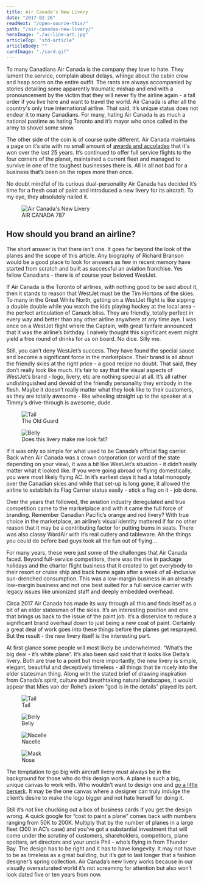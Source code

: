 ```yaml
---
title: Air Canada's New Livery
date: "2017-02-26"
readNext: "/open-source-this/"
path: "/air-canadas-new-livery/"
heroImage: "./ac-line-art.jpg"
articleTop: "std-article"
articleBody: ""
cardImage: "./card.gif"
---
```

<div class="std-article">
To many Canadians Air Canada is the company they love to hate. They lament the service, complain about delays, whinge about the cabin crew and heap scorn on the entire outfit. The rants are always accompanied by stories detailing some apparently traumatic mishap and end with a pronouncement by the victim that they will never fly the airline again - a tall order if you live here and want to travel the world. Air Canada is after all the country's only true international airline. That said, it’s unique status does not endear it to many Canadians. For many, hating Air Canada is as much a national pastime as hating Toronto and it’s mayor who once called in the army to shovel some snow.

The other side of the coin is of course quite different. Air Canada maintains a page on it’s site with no small amount of <a href="https://www.aircanada.com/ca/en/aco/home/about/media/facts-about-air-canada.html" target="_blank">awards and accolades</a> that it's won over the last 25 years. It’s continued to offer full service flights to the four corners of the planet, maintained a current fleet and managed to survive in one of the toughest businesses there is. All in all not bad for a business that’s been on the ropes more than once. 

No doubt mindful of its curious dual-personality Air Canada has decided it’s time for a fresh coat of paint and introduced a new livery for its aircraft. To my eye, they absolutely nailed it. 

<figure class='full-width'>
<img class="full-width" src="new-livery-2.jpg" alt="Air Canada's New Livery">
<figcaption>AIR CANADA 787</figcaption>
</figure>

</div>
<div class="background-block red-block">
<div class="std-article">

## How should you brand an airline?

The short answer is that there isn’t one. It goes far beyond the look of the planes and the scope of this article. Any biography of Richard Branson would be a good place to look for answers as few in recent memory have started from scratch and built as successful an aviation franchise. Yes fellow Canadians - there is of course your beloved WestJet. 

If Air Canada is the Toronto of airlines, with nothing good to be said about it, then it stands to reason that WestJet must be the Tim Hortons of the skies. To many in the Great White North, getting on a WestJet flight is like sipping a double double while you watch the kids playing hockey at the local area - the perfect articulation of Canuck bliss. They are friendly, totally perfect in every way and better than any other airline anywhere at any time aye. I was once on a WestJet flight where the Captain, with great fanfare announced that it was the airline’s birthday. I naively thought this significant event might yield a free round of drinks for us on board. No dice. Silly me.

Still, you can’t deny WestJet’s success. They have found the special sauce and become a significant force in the marketplace. Their brand is all about the friendly skies at the right price - a good recipe no doubt. That said, they don’t really look like much. It’s fair to say that the visual aspects of WestJet’s brand - logo, livery, etc are nothing special at all. It’s all rather undistinguished and devoid of the friendly personality they embody in the flesh. Maybe it doesn’t really matter what they look like to their customers, as they are totally awesome - like wheeling straight up to the speaker at a Timmy’s drive-through is awesome, dude.

<div class="flex-blocks-wrap full-width">
  <div class="flex-block">
    <figure class='align-right'>
      <img class="" src="oldguard.jpg" alt="Tail">
      <figcaption>The Old Guard</figcaption>
    </figure>
  </div>
  <div class="flex-block">
    <figure class='align-center'>
      <img class="" src="westjet.jpg" alt="Belly">
      <figcaption>Does this livery make me look fat?</figcaption>
    </figure>
  </div>
</div>
</div></div>



<div class="std-article extra-lh">
If it was only so simple for what used to be Canada’s official flag carrier. Back when Air Canada was a crown corporation (or ward of the state depending on your view), it was a bit like WestJet’s situation - it didn’t really matter what it looked like. If you were going abroad or flying domestically, you were most likely flying AC. In it’s earliest days it had a total monopoly over the Canadian skies and while that set-up is long gone, it allowed the airline to establish its Flag Carrier status easily - stick a flag on it - job done.

Over the years that followed, the aviation industry deregulated and true competition came to the marketplace and with it came the full force of branding. Remember Canadian Pacific’s orange and red livery? With true choice in the marketplace, an airline’s visual identity mattered if for no other reason that it may be a contributing factor for putting bums in seats. There was also classy WardAir with it’s real cutlery and tableware. Ah the things you could do before bad guys took all the fun out of flying…

For many years, these were just some of the challenges that Air Canada faced. Beyond full-service competitors, there was the rise in package holidays and the charter flight business that it created to get everybody to their resort or cruise ship and back home again after a week of all-inclusive sun-drenched consumption. This was a low-margin business in an already low-margin business and not one best suited for a full service carrier with legacy issues like unionized staff and deeply embedded overhead.

Circa 2017 Air Canada has made its way through all this and finds itself as a bit of an elder statesman of the skies. It’s an interesting position and one that brings us back to the issue of the paint job. It’s a disservice to reduce a significant brand overhaul down to just being a new coat of paint. Certainly a great deal of work goes into these things before the planes get resprayed. But the result - the new livery itself is the interesting part. 

At first glance some people will most likely be underwhelmed. “What’s the big deal - it’s white plane”. It’s also been said said that it looks like Delta’s livery. Both are true to a point but more importantly, the new livery is simple, elegant, beautiful and deceptively timeless - all things that tie nicely into the elder statesman thing. Along with the stated brief of drawing inspiration from Canada’s spirit, culture and breathtaking natural landscapes, it would appear that Mies van der Rohe’s axiom “god is in the details” played its part. 

<div class="flex-blocks-wrap full-width">
  <div class="flex-block">
    <figure class='align-right'>
      <img class="" src="tail.jpg" alt="Tail">
      <figcaption>Tail</figcaption>
    </figure>
  </div>
  <div class="flex-block">
    <figure class='align-center'>
      <img class="" src="belly.jpg" alt="Belly">
      <figcaption>Belly</figcaption>
    </figure>
  </div>
  <div class="flex-block">
    <figure class='align-center'>
      <img class="" src="nacelle.jpg" alt="Nacelle">
      <figcaption>Nacelle</figcaption>
    </figure>
  </div>
  <div class="flex-block">
    <figure class=''>
      <img class="" src="mask.jpg" alt="Mask">
      <figcaption>Nose</figcaption>
    </figure>
  </div>

</div>

The temptation to go big with aircraft livery must always be in the background for those who do this design work. A plane is such a big, unique canvas to work with. Who wouldn’t want to design one and <a href="http://www.dailymail.co.uk/travel/travel_news/article-3509543/The-world-s-best-plane-liveries-revealed.html" target="_blank">go a little berserk</a>. It may be the one canvas where a designer can truly indulge the client’s desire to make the logo bigger and not hate herself for doing it. 

Still it’s not like chucking out a box of business cards if you get the design wrong. A quick google for “cost to paint a plane” comes back with numbers ranging from 50K to 200K. Multiply that by the number of planes in a large fleet (300 in AC’s case) and you’ve got a substantial investment that will come under the scrutiny of customers, shareholders, competitors, plane spotters, art directors and your uncle Phil - who’s flying in from Thunder Bay. The design has to be right and it has to have longevity. It may not have to be as timeless as a great building, but it’s got to last longer that a fashion designer’s spring collection. Air Canada’s new livery works because in our visually oversaturated world it’s not screaming for attention but also won’t look dated five or ten years from now.
</div>

